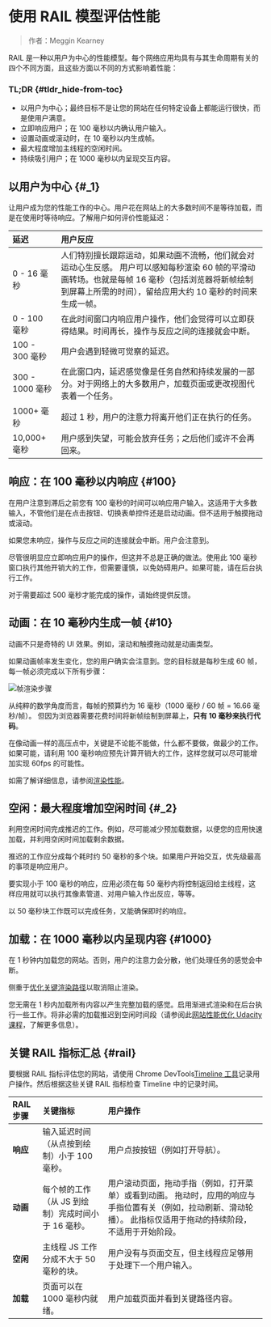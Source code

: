 # 使用 RAIL 模型评估性能

> 作者：Meggin Kearney

RAIL 是一种以用户为中心的性能模型。每个网络应用均具有与其生命周期有关的四个不同方面，且这些方面以不同的方式影响着性能：

### TL;DR {#tldr_hide-from-toc}

* 以用户为中心；最终目标不是让您的网站在任何特定设备上都能运行很快，而是使用户满意。
* 立即响应用户；在 100 毫秒以内确认用户输入。
* 设置动画或滚动时，在 10 毫秒以内生成帧。
* 最大程度增加主线程的空闲时间。
* 持续吸引用户；在 1000 毫秒以内呈现交互内容。

## 以用户为中心 {#_1}

让用户成为您的性能工作的中心。用户花在网站上的大多数时间不是等待加载，而是在使用时等待响应。了解用户如何评价性能延迟：

| 延迟 | 用户反应 |
| :--- | :--- |
| 0 - 16 毫秒 | 人们特别擅长跟踪运动，如果动画不流畅，他们就会对运动心生反感。 用户可以感知每秒渲染 60 帧的平滑动画转场。也就是每帧 16 毫秒（包括浏览器将新帧绘制到屏幕上所需的时间），留给应用大约 10 毫秒的时间来生成一帧。 |
| 0 - 100 毫秒 | 在此时间窗口内响应用户操作，他们会觉得可以立即获得结果。时间再长，操作与反应之间的连接就会中断。 |
| 100 - 300 毫秒 | 用户会遇到轻微可觉察的延迟。 |
| 300 - 1000 毫秒 | 在此窗口内，延迟感觉像是任务自然和持续发展的一部分。对于网络上的大多数用户，加载页面或更改视图代表着一个任务。 |
| 1000+ 毫秒 | 超过 1 秒，用户的注意力将离开他们正在执行的任务。 |
| 10,000+ 毫秒 | 用户感到失望，可能会放弃任务；之后他们或许不会再回来。 |

## 响应：在 100 毫秒以内响应 {#100}

在用户注意到滞后之前您有 100 毫秒的时间可以响应用户输入。这适用于大多数输入，不管他们是在点击按钮、切换表单控件还是启动动画。但不适用于触摸拖动或滚动。

如果您未响应，操作与反应之间的连接就会中断。用户会注意到。

尽管很明显应立即响应用户的操作，但这并不总是正确的做法。使用此 100 毫秒窗口执行其他开销大的工作，但需要谨慎，以免妨碍用户。如果可能，请在后台执行工作。

对于需要超过 500 毫秒才能完成的操作，请始终提供反馈。

## 动画：在 10 毫秒内生成一帧 {#10}

动画不只是奇特的 UI 效果。例如，滚动和触摸拖动就是动画类型。

如果动画帧率发生变化，您的用户确实会注意到。您的目标就是每秒生成 60 帧，每一帧必须完成以下所有步骤：

![](https://developers.google.com/web/fundamentals/performance/images/render-frame.png?hl=zh-cn "帧渲染步骤")

从纯粹的数学角度而言，每帧的预算约为 16 毫秒（1000 毫秒 / 60 帧 = 16.66 毫秒/帧）。 但因为浏览器需要花费时间将新帧绘制到屏幕上，**只有 10 毫秒来执行代码**。

在像动画一样的高压点中，关键是不论能不能做，什么都不要做，做最少的工作。 如果可能，请利用 100 毫秒响应预先计算开销大的工作，这样您就可以尽可能增加实现 60fps 的可能性。

如需了解详细信息，请参阅[渲染性能](rendering/index-hl=zh-cn.html)。

## 空闲：最大程度增加空闲时间 {#_2}

利用空闲时间完成推迟的工作。例如，尽可能减少预加载数据，以便您的应用快速加载，并利用空闲时间加载剩余数据。

推迟的工作应分成每个耗时约 50 毫秒的多个块。如果用户开始交互，优先级最高的事项是响应用户。

要实现小于 100 毫秒的响应，应用必须在每 50 毫秒内将控制返回给主线程，这样应用就可以执行其像素管道、对用户输入作出反应，等等。

以 50 毫秒块工作既可以完成任务，又能确保即时的响应。

## 加载：在 1000 毫秒以内呈现内容 {#1000}

在 1 秒钟内加载您的网站。否则，用户的注意力会分散，他们处理任务的感觉会中断。

侧重于[优化关键渲染路径](critical-rendering-path/index-hl=zh-cn.html)以取消阻止渲染。

您无需在 1 秒内加载所有内容以产生完整加载的感觉。启用渐进式渲染和在后台执行一些工作。将非必需的加载推迟到空闲时间段（请参阅此[网站性能优化 Udacity 课程](https://www.udacity.com/course/website-performance-optimization--ud884)，了解更多信息）。

## 关键 RAIL 指标汇总 {#rail}

要根据 RAIL 指标评估您的网站，请使用 Chrome DevTools[Timeline 工具](https://developers.google.com/web/tools/chrome-devtools/profile/evaluate-performance/timeline-tool?hl=zh-cn)记录用户操作。然后根据这些关键 RAIL 指标检查 Timeline 中的记录时间。

| RAIL 步骤 | 关键指标 | 用户操作 |
| :--- | :--- | :--- |
| **响应** | 输入延迟时间（从点按到绘制）小于 100 毫秒。 | 用户点按按钮（例如打开导航）。 |
| **动画** | 每个帧的工作（从 JS 到绘制）完成时间小于 16 毫秒。 | 用户滚动页面，拖动手指（例如，打开菜单）或看到动画。 拖动时，应用的响应与手指位置有关（例如，拉动刷新、滑动轮播）。 此指标仅适用于拖动的持续阶段，不适用于开始阶段。 |
| **空闲** | 主线程 JS 工作分成不大于 50 毫秒的块。 | 用户没有与页面交互，但主线程应足够用于处理下一个用户输入。 |
| **加载** | 页面可以在 1000 毫秒内就绪。 | 用户加载页面并看到关键路径内容。 |



